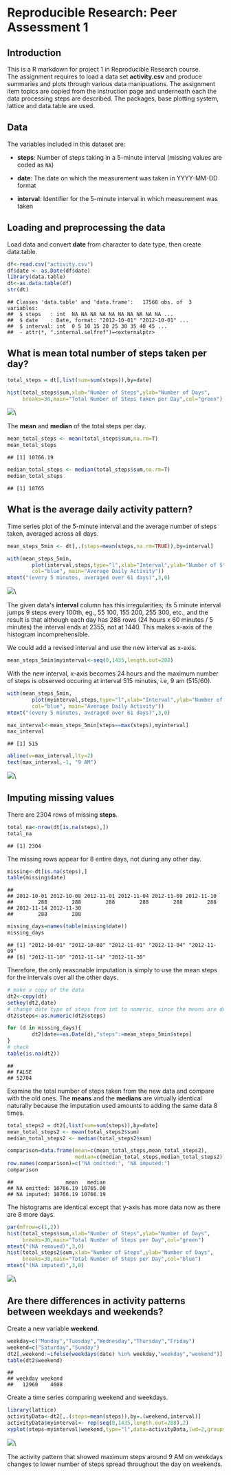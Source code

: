 # Reproducible Research: Peer Assessment 1

## Introduction

This is a R markdown for project 1 in Reproducible Research course.  
The assignment requires to load a data set **activity.csv** and produce summaries and plots through various data manipuations. The assignment item topics are copied from the instruction page and underneath each the data processing steps are described. The packages, base plotting system, lattice and data.table are used.

## Data


The variables included in this dataset are:

* **steps**: Number of steps taking in a 5-minute interval (missing
    values are coded as `NA`)

* **date**: The date on which the measurement was taken in YYYY-MM-DD
    format

* **interval**: Identifier for the 5-minute interval in which
    measurement was taken

## Loading and preprocessing the data  


Load data and convert **date** from character to date type, then create data.table.


```r
df<-read.csv("activity.csv")
df$date <- as.Date(df$date)
library(data.table)
dt<-as.data.table(df)
str(dt)
```

```
## Classes 'data.table' and 'data.frame':	17568 obs. of  3 variables:
##  $ steps   : int  NA NA NA NA NA NA NA NA NA NA ...
##  $ date    : Date, format: "2012-10-01" "2012-10-01" ...
##  $ interval: int  0 5 10 15 20 25 30 35 40 45 ...
##  - attr(*, ".internal.selfref")=<externalptr>
```

## What is mean total number of steps taken per day?


```r
total_steps = dt[,list(sum=sum(steps)),by=date]

hist(total_steps$sum,xlab="Number of Steps",ylab="Number of Days",
     breaks=30,main="Total Number of Steps taken per Day",col="green")
```

![](PA1_template_files/figure-html/unnamed-chunk-2-1.png)\

The **mean** and **median** of the total steps per day.


```r
mean_total_steps <- mean(total_steps$sum,na.rm=T)
mean_total_steps
```

```
## [1] 10766.19
```

```r
median_total_steps <- median(total_steps$sum,na.rm=T)
median_total_steps
```

```
## [1] 10765
```


## What is the average daily activity pattern?  


Time series plot of the 5-minute interval and the average number of steps taken, averaged across all days.    


```r
mean_steps_5min <- dt[,.(steps=mean(steps,na.rm=TRUE)),by=interval]

with(mean_steps_5min,
        plot(interval,steps,type="l",xlab="Interval",ylab="Number of Steps", 
        col="blue", main="Average Daily Activity"))
mtext("(every 5 minutes, averaged over 61 days)",3,0)
```

![](PA1_template_files/figure-html/unnamed-chunk-4-1.png)\

The given data's **interval** column has this irregularities; its 5 minute interval jumps 9 steps every 100th, eg., 55 100, 155 200, 255 300, etc., and the result is that although each day has 288 rows (24 hours x 60 minutes / 5 minutes) the interval ends at 2355, not at 1440. This makes x-axis of the histogram incomprehensible.  

We could add a revised interval and use the new interval as x-axis.


```r
mean_steps_5min$myinterval<-seq(0,1435,length.out=288)
```

With the new interval, x-axis becomes 24 hours and the maximum number of steps is observed occuring at interval 515 minutes, i.e, 9 am (515/60). 


```r
with(mean_steps_5min,
        plot(myinterval,steps,type="l",xlab="Interval",ylab="Number of Steps",
        col="blue", main="Average Daily Activity"))
mtext("(every 5 minutes, averaged over 61 days)",3,0)

max_interval<-mean_steps_5min[steps==max(steps),myinterval]
max_interval
```

```
## [1] 515
```

```r
abline(v=max_interval,lty=2)
text(max_interval,-1, "9 AM")
```

![](PA1_template_files/figure-html/unnamed-chunk-6-1.png)\


## Imputing missing values  


There are 2304 rows of missing **steps**.


```r
total_na<-nrow(dt[is.na(steps),])
total_na
```

```
## [1] 2304
```

The missing rows appear for 8 entire days, not during any other day.  


```r
missing<-dt[is.na(steps),]
table(missing$date)
```

```
## 
## 2012-10-01 2012-10-08 2012-11-01 2012-11-04 2012-11-09 2012-11-10 
##        288        288        288        288        288        288 
## 2012-11-14 2012-11-30 
##        288        288
```

```r
missing_days=names(table(missing$date))
missing_days
```

```
## [1] "2012-10-01" "2012-10-08" "2012-11-01" "2012-11-04" "2012-11-09"
## [6] "2012-11-10" "2012-11-14" "2012-11-30"
```

Therefore, the only reasonable imputation is simply to use the mean steps for the intervals over all the other days.  


```r
# make a copy of the data
dt2<-copy(dt)
setkey(dt2,date)
# change date type of steps from int to numeric, since the means are decimals
dt2$steps<-as.numeric(dt2$steps)

for (d in missing_days){
        dt2[date==as.Date(d),"steps":=mean_steps_5min$steps]
}
# check
table(is.na(dt2))
```

```
## 
## FALSE 
## 52704
```

Examine the total number of steps taken from the new data and compare with the old ones. 
The **means** and the **medians** are virtually identical naturally because the imputation used amounts to adding the same data 8 times.  



```r
total_steps2 = dt2[,list(sum=sum(steps)),by=date]
mean_total_steps2 <- mean(total_steps2$sum)
median_total_steps2 <- median(total_steps2$sum)

comparison=data.frame(mean=c(mean_total_steps,mean_total_steps2),
                      median=c(median_total_steps,median_total_steps2))
row.names(comparison)=c("NA omitted:", "NA imputed:")
comparison
```

```
##                 mean   median
## NA omitted: 10766.19 10765.00
## NA imputed: 10766.19 10766.19
```

The histograms are identical except that y-axis has more data now as there are 8 more days.  


```r
par(mfrow=c(1,2))
hist(total_steps$sum,xlab="Number of Steps",ylab="Number of Days",
     breaks=30,main="Total Number of Steps per Day",col="green")
mtext("(NA removed)",3,0)
hist(total_steps2$sum,xlab="Number of Steps",ylab="Number of Days",
     breaks=30,main="Total Number of Steps per Day",col="blue")
mtext("(NA imputed)",3,0)
```

![](PA1_template_files/figure-html/unnamed-chunk-11-1.png)\



## Are there differences in activity patterns between weekdays and weekends?  


Create a new variable **weekend**.  


```r
weekday=c("Monday","Tuesday","Wednesday","Thursday","Friday")
weekend=c("Saturday","Sunday")
dt2[,weekend:=ifelse(weekdays(date) %in% weekday,"weekday","weekend")]
table(dt2$weekend)
```

```
## 
## weekday weekend 
##   12960    4608
```

Create a time series comparing weekend and weekdays.  


```r
library(lattice)
activityData<-dt2[,.(steps=mean(steps)),by=.(weekend,interval)]
activityData$myinterval<- rep(seq(0,1435,length.out=288),2)
xyplot(steps~myinterval|weekend,type="l",data=activityData,lwd=2,groups=weekend,xlab="Interval")
```

![](PA1_template_files/figure-html/unnamed-chunk-13-1.png)\

The activity pattern that showed maximum steps around 9 AM on weekdays changes to lower number of steps spread throughout the day on weekends.  



